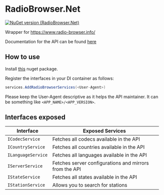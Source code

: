 # RadioBrowser.Net

[![NuGet version (RadioBrowser.Net)](https://img.shields.io/nuget/v/RadioBrowser.Net.svg?style=flat-square)](https://www.nuget.org/packages/RadioBrowser.Net/)


Wrapper for https://www.radio-browser.info/

Documentation for the API can be found [here](http://de1.api.radio-browser.info/#General)

## How to use

Install [this](https://www.nuget.org/packages/RadioBrowser.Net/) nuget package.

Register the interfaces in your DI container as follows:

```C#
services.AddRadioBrowserServices(<User-Agent>)
```

Please keep the User-Agent descriptive as it helps the API maintainer.
It can be something like `<APP_NAME>/<APP_VERSION>`.

## Interfaces exposed

| Interface | Exposed Services |
| ----------- | ----------- |
| ```ICodecService``` | Fetches all codecs available in the API |
| ```ICountryService``` | Fetches all countries available in the API |
| ```ILanguageService``` | Fetches all languages available in the API |
| ```IServerService``` | Fetches server configurations and mirrors from the API |
| ```IStateService``` | Fetches all states available in the API |
| ```IStationService``` | Allows you to search for stations | 